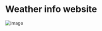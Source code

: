 # Weather info website
![image](https://github.com/user-attachments/assets/09249871-ee59-4ff3-b68d-a319fd30fd31)
